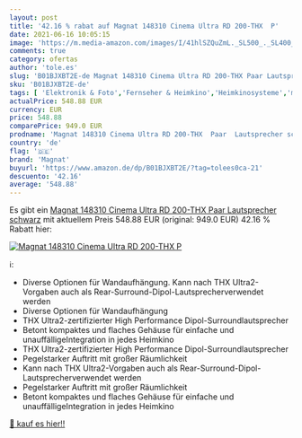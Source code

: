 ```yaml
---
layout: post
title: '42.16 % rabat auf Magnat 148310 Cinema Ultra RD 200-THX  P'
date: 2021-06-16 10:05:15
image: 'https://m.media-amazon.com/images/I/41hlSZQuZmL._SL500_._SL400_.jpg'
comments: true
category: ofertas
author: 'tole.es'
slug: 'B01BJXBT2E-de Magnat 148310 Cinema Ultra RD 200-THX Paar Lautsprecher...'
sku: 'B01BJXBT2E-de'
tags: [ 'Elektronik & Foto','Fernseher & Heimkino','Heimkinosysteme','magnat', ]
actualPrice: 548.88 EUR
currency: EUR
price: 548.88
comparePrice: 949.0 EUR
prodname: 'Magnat 148310 Cinema Ultra RD 200-THX  Paar  Lautsprecher schwarz'
country: 'de'
flag: '🇩🇪'
brand: 'Magnat'
buyurl: 'https://www.amazon.de/dp/B01BJXBT2E/?tag=tolees0ca-21'
descuento: '42.16'
average: '548.88'
---
```


Es gibt ein [Magnat 148310 Cinema Ultra RD 200-THX  Paar  Lautsprecher schwarz](https://www.amazon.de/dp/B01BJXBT2E/?tag=tolees0ca-21) mit aktuellem Preis 548.88 EUR (original: 949.0 EUR) 42.16 % Rabatt hier:

[![Magnat 148310 Cinema Ultra RD 200-THX  P](https://m.media-amazon.com/images/I/41hlSZQuZmL._SL500_._SL400_.jpg)](https://www.amazon.de/dp/B01BJXBT2E/?tag=tolees0ca-21)

ℹ️:

- Diverse Optionen für Wandaufhängung. Kann nach THX Ultra2-Vorgaben auch als Rear-Surround-Dipol-Lautsprecherverwendet werden
- Diverse Optionen für Wandaufhängung
- THX Ultra2-zertifizierter High Performance Dipol-Surroundlautsprecher
- Betont kompaktes und flaches Gehäuse für einfache und unauffälligeIntegration in jedes Heimkino
- THX Ultra2-zertifizierter High Performance Dipol-Surroundlautsprecher
- Pegelstarker Auftritt mit großer Räumlichkeit
- Kann nach THX Ultra2-Vorgaben auch als Rear-Surround-Dipol-Lautsprecherverwendet werden
- Pegelstarker Auftritt mit großer Räumlichkeit
- Betont kompaktes und flaches Gehäuse für einfache und unauffälligeIntegration in jedes Heimkino

[🛒 kauf es hier!!](https://www.amazon.de/dp/B01BJXBT2E/?tag=tolees0ca-21)
